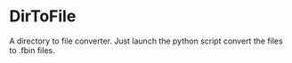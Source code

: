 # DirToFile
A directory to file converter.
Just launch the python script convert the files to .fbin files.
